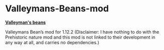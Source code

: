 # Valleymans-Beans-mod
[**Valleyman's beans**](https://www.curseforge.com/minecraft/mc-mods/valleymans-beans)

Valleymans Bean’s mod for 1.12.2 (Disclaimer: I have nothing to do with the Prehistoric nature mod and this mod is not linked to their development in any way at all, and carries no dependencies.)
